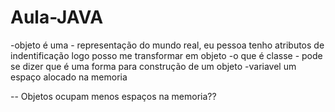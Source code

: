 # Aula-JAVA
-objeto é uma - representação do mundo real, eu pessoa tenho atributos de indentificação logo posso me transformar em objeto 
-o que é classe - pode se dizer que é uma forma para construção de um objeto
-variavel um espaço alocado na memoria

-- Objetos ocupam menos espaços na memoria??